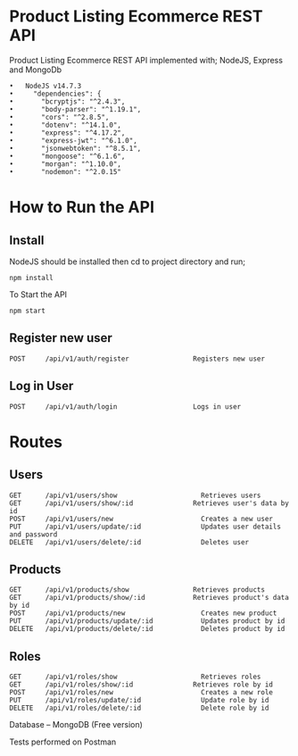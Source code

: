 # Product Listing Ecommerce REST API

Product Listing Ecommerce REST API implemented with; NodeJS, Express and MongoDb
```
•	NodeJS v14.7.3
•	  "dependencies": {
•	    "bcryptjs": "^2.4.3",
•	    "body-parser": "^1.19.1",
•	    "cors": "^2.8.5",
•	    "dotenv": "^14.1.0",
•	    "express": "^4.17.2",
•	    "express-jwt": "^6.1.0",
•	    "jsonwebtoken": "^8.5.1",
•	    "mongoose": "^6.1.6",
•	    "morgan": "^1.10.0",
•	    "nodemon": "^2.0.15"
```
# How to Run the API

## Install

NodeJS should be installed then cd to project directory and run;
```
npm install
```

To Start the API
```
npm start
```

## Register new user
```
POST     /api/v1/auth/register                Registers new user
```

## Log in User
```
POST     /api/v1/auth/login                   Logs in user
```

# Routes
## Users

```
GET      /api/v1/users/show		                Retrieves users
GET      /api/v1/users/show/:id	              Retrieves user's data by id
POST     /api/v1/users/new		                Creates a new user
PUT      /api/v1/users/update/:id	            Updates user details and password
DELETE   /api/v1/users/delete/:id	            Deletes user
```

## Products

```
GET      /api/v1/products/show	              Retrieves products
GET      /api/v1/products/show/:id	          Retrieves product's data by id
POST     /api/v1/products/new	                Creates new product
PUT      /api/v1/products/update/:id	        Updates product by id
DELETE   /api/v1/products/delete/:id	        Deletes product by id
```

## Roles

```
GET      /api/v1/roles/show		                Retrieves roles
GET      /api/v1/roles/show/:id	              Retrieves role by id
POST     /api/v1/roles/new		                Creates a new role
PUT      /api/v1/roles/update/:id	            Update role by id
DELETE   /api/v1/roles/delete/:id	            Delete role by id
```

Database – MongoDB (Free version)

Tests performed on Postman
